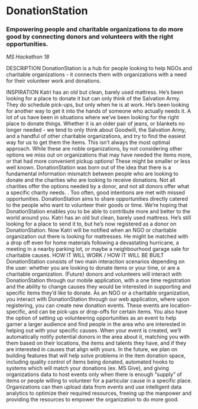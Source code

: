 # DonationStation
### Empowering people and charitable organizations to do more good by connecting donors and volunteers with the right opportunities. 
*MS Hackathon 18*

DESCRIPTION
DonationStation is a hub for people looking to help NGOs and charitable organizations - it connects them with organizations with a need for their volunteer work and donations.

INSPIRATION
Katri has an old but clean, barely used mattress. He’s been looking for a place to donate it but can only think of the Salvation Army. They do schedule pick-ups, but only when he is at work. He’s been looking for another way to get it into the hands of someone who actually needs it.
A lot of us have been in situations where we’ve been looking for the right place to donate things. Whether it is an older pair of jeans, or blankets no longer needed - we tend to only think about Goodwill, the Salvation Army, and a handful of other charitable organizations, and try to find the easiest way for us to get them the items. This isn’t always the most optimal approach. While these are noble organizations, by not considering other options we miss out on organizations that may have needed the items more, or that had more convenient pickup options! These might be smaller or less well known.
DonationStation was born out of the idea that there is a fundamental information mismatch between people who are looking to donate and the charities who are looking to receive donations. Not all charities offer the options needed by a donor, and not all donors offer what a specific charity needs. . Too often, good intentions are met with missed opportunities. DonationStation aims to share opportunities directly catered to the people who want to volunteer their goods or time.  We’re hoping that DonationStation enables you to be able to contribute more and better to the world around you.
Katri has an old but clean, barely used mattress. He’s still looking for a place to send it to, but he’s now registered as a donor on DonationStation. Now Katri will be notified when an  NGO or charitable organization out there is looking for mattresses. He might be matched with a drop off even for home materials following a devastating hurricane, a meeting in a nearby parking lot, or maybe a neighbourhood garage sale for charitable causes.
HOW IT WILL WORK / HOW IT WILL BE BUILT
DonationStation consists of two main interaction scenarios depending on the user: whether you are looking to donate items or your time, or are a charitable organization. (Future) donors and volunteers will interact with DonationStation through our mobile application, with a one time registration and the ability to change causes they would be interested in supporting and specific items they’d like to donate.
As an NGO or a charitable organization, you interact with DonationStation through our web application, where upon registering, you can create new donation events. These events are location-specific, and can be pick-ups or drop-offs for certain items. You also have the option of setting up volunteering opportunities as an event to help garner a larger audience and find people in the area who are interested in helping out with your specific causes. When your event is created, we’ll automatically notify potential donors in the area about it, matching you with them based on their locations, the items and talents they have, and if they are interested in causes that align with yours.
In the future, we plan on building features that will help solve problems in the item donation space, including quality control of items being donated, automated hooks to systems which will match your donations (ex. MS Give), and giving organizations data to host events only when there is  enough “supply” of items or people willing to volunteer for a particular cause in a specific place. Organizations can then upload data from events and use intelligent data analytics to optimize their required resources, freeing up the manpower and providing the resources to empower the organization to do more good.
